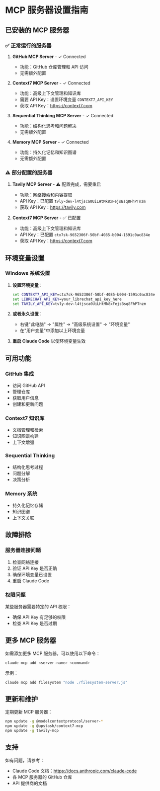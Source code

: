 # MCP 服务器设置指南

## 已安装的 MCP 服务器

### ✅ 正常运行的服务器

1. **GitHub MCP Server** - ✓ Connected
   - 功能：GitHub 仓库管理和 API 访问
   - 无需额外配置

2. **Context7 MCP Server** - ✓ Connected
   - 功能：高级上下文管理和知识库
   - 需要 API Key：设置环境变量 `CONTEXT7_API_KEY`
   - 获取 API Key：https://context7.com

3. **Sequential Thinking MCP Server** - ✓ Connected
   - 功能：结构化思考和问题解决
   - 无需额外配置

4. **Memory MCP Server** - ✓ Connected
   - 功能：持久化记忆和知识图谱
   - 无需额外配置


### ⚠️ 部分配置的服务器

1. **Tavily MCP Server** - ⚠️ 配置完成，需要重启
   - 功能：网络搜索和内容提取
   - API Key：已配置 `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`
   - 获取 API Key：https://tavily.com

2. **Context7 MCP Server** - ✅ 已配置
   - 功能：高级上下文管理和知识库
   - API Key：已配置 `ctx7sk-9652306f-50bf-4085-b004-1591c0ac834e`
   - 获取 API Key：https://context7.com

## 环境变量设置

### Windows 系统设置

1. **设置环境变量**：
   ```cmd
   set CONTEXT7_API_KEY=ctx7sk-9652306f-50bf-4085-b004-1591c0ac834e
   set LIBRECHAT_API_KEY=your_librechat_api_key_here
   set TAVILY_API_KEY=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
   ```

2. **或者永久设置**：
   - 右键"此电脑" → "属性" → "高级系统设置" → "环境变量"
   - 在"用户变量"中添加以上环境变量

3. **重启 Claude Code** 以使环境变量生效

## 可用功能

### GitHub 集成
- 访问 GitHub API
- 管理仓库
- 获取用户信息
- 创建和更新问题

### Context7 知识库
- 文档管理和检索
- 知识图谱构建
- 上下文增强

### Sequential Thinking
- 结构化思考过程
- 问题分解
- 决策分析

### Memory 系统
- 持久化记忆存储
- 知识图谱
- 上下文关联



## 故障排除

### 服务器连接问题
1. 检查网络连接
2. 验证 API Key 是否正确
3. 确保环境变量已设置
4. 重启 Claude Code

### 权限问题
某些服务器需要特定的 API 权限：
- 确保 API Key 有足够的权限
- 检查 API Key 是否过期

## 更多 MCP 服务器

如需添加更多 MCP 服务器，可以使用以下命令：
```bash
claude mcp add <server-name> <command>
```

示例：
```bash
claude mcp add filesystem "node ./filesystem-server.js"
```

## 更新和维护

定期更新 MCP 服务器：
```bash
npm update -g @modelcontextprotocol/server-*
npm update -g @upstash/context7-mcp
npm update -g tavily-mcp
```

## 支持

如有问题，请参考：
- Claude Code 文档：https://docs.anthropic.com/claude-code
- 各 MCP 服务器的 GitHub 仓库
- API 提供商的文档